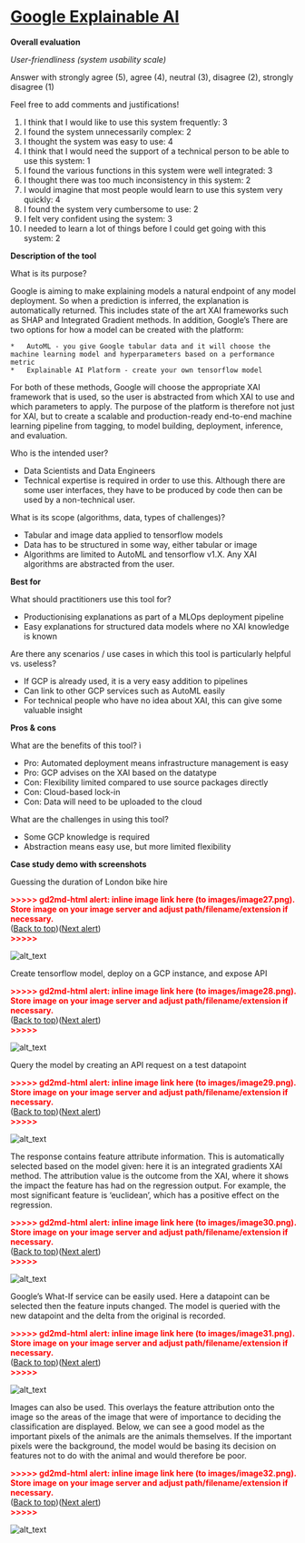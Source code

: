 # [Google Explainable AI](https://cloud.google.com/explainable-ai)

**Overall evaluation**

_User-friendliness (system usability scale)_

Answer with strongly agree (5), agree (4), neutral (3), disagree (2), strongly disagree (1)

Feel free to add comments and justifications!

1. I think that I would like to use this system frequently: 3
2. I found the system unnecessarily complex: 2
3. I thought the system was easy to use: 4
4. I think that I would need the support of a technical person to be able to use this system: 1
5. I found the various functions in this system were well integrated: 3
6. I thought there was too much inconsistency in this system: 2
7. I would imagine that most people would learn to use this system very quickly: 4
8. I found the system very cumbersome to use: 2
9. I felt very confident using the system: 3
10. I needed to learn a lot of things before I could get going with this system: 2

**Description of the tool**

What is its purpose?

Google is aiming to make explaining models a natural endpoint of any model deployment. So when a prediction is inferred, the explanation is automatically returned. This includes state of the art XAI frameworks such as SHAP and Integrated Gradient methods. In addition, Google’s There are two options for how a model can be created with the platform:

    *   AutoML - you give Google tabular data and it will choose the machine learning model and hyperparameters based on a performance metric
    *   Explainable AI Platform - create your own tensorflow model

For both of these methods, Google will choose the appropriate XAI framework that is used, so the user is abstracted from which XAI to use and which parameters to apply. The purpose of the platform is therefore not just for XAI, but to create a scalable and production-ready end-to-end machine learning pipeline from tagging, to model building, deployment, inference, and evaluation.

Who is the intended user?

- Data Scientists and Data Engineers
- Technical expertise is required in order to use this. Although there are some user interfaces, they have to be produced by code then can be used by a non-technical user.

What is its scope (algorithms, data, types of challenges)?

- Tabular and image data applied to tensorflow models
- Data has to be structured in some way, either tabular or image
- Algorithms are limited to AutoML and tensorflow v1.X. Any XAI algorithms are abstracted from the user.

**Best for**

What should practitioners use this tool for?

- Productionising explanations as part of a MLOps deployment pipeline
- Easy explanations for structured data models where no XAI knowledge is known

Are there any scenarios / use cases in which this tool is particularly helpful vs. useless?

- If GCP is already used, it is a very easy addition to pipelines
- Can link to other GCP services such as AutoML easily
- For technical people who have no idea about XAI, this can give some valuable insight

**Pros & cons**

What are the benefits of this tool? ì

- Pro: Automated deployment means infrastructure management is easy
- Pro: GCP advises on the XAI based on the datatype
- Con: Flexibility limited compared to use source packages directly
- Con: Cloud-based lock-in
- Con: Data will need to be uploaded to the cloud

What are the challenges in using this tool?

- Some GCP knowledge is required
- Abstraction means easy use, but more limited flexibility

**Case study demo with screenshots**

Guessing the duration of London bike hire

<p id="gdcalert27" ><span style="color: red; font-weight: bold">>>>>>  gd2md-html alert: inline image link here (to images/image27.png). Store image on your image server and adjust path/filename/extension if necessary. </span><br>(<a href="#">Back to top</a>)(<a href="#gdcalert28">Next alert</a>)<br><span style="color: red; font-weight: bold">>>>>> </span></p>

![alt_text](images/image27.png "image_tooltip")

Create tensorflow model, deploy on a GCP instance, and expose API

<p id="gdcalert28" ><span style="color: red; font-weight: bold">>>>>>  gd2md-html alert: inline image link here (to images/image28.png). Store image on your image server and adjust path/filename/extension if necessary. </span><br>(<a href="#">Back to top</a>)(<a href="#gdcalert29">Next alert</a>)<br><span style="color: red; font-weight: bold">>>>>> </span></p>

![alt_text](images/image28.png "image_tooltip")

Query the model by creating an API request on a test datapoint

<p id="gdcalert29" ><span style="color: red; font-weight: bold">>>>>>  gd2md-html alert: inline image link here (to images/image29.png). Store image on your image server and adjust path/filename/extension if necessary. </span><br>(<a href="#">Back to top</a>)(<a href="#gdcalert30">Next alert</a>)<br><span style="color: red; font-weight: bold">>>>>> </span></p>

![alt_text](images/image29.png "image_tooltip")

The response contains feature attribute information. This is automatically selected based on the model given: here it is an integrated gradients XAI method. The attribution value is the outcome from the XAI, where it shows the impact the feature has had on the regression output. For example, the most significant feature is ‘euclidean’, which has a positive effect on the regression.

<p id="gdcalert30" ><span style="color: red; font-weight: bold">>>>>>  gd2md-html alert: inline image link here (to images/image30.png). Store image on your image server and adjust path/filename/extension if necessary. </span><br>(<a href="#">Back to top</a>)(<a href="#gdcalert31">Next alert</a>)<br><span style="color: red; font-weight: bold">>>>>> </span></p>

![alt_text](images/image30.png "image_tooltip")

Google’s What-If service can be easily used. Here a datapoint can be selected then the feature inputs changed. The model is queried with the new datapoint and the delta from the original is recorded.

<p id="gdcalert31" ><span style="color: red; font-weight: bold">>>>>>  gd2md-html alert: inline image link here (to images/image31.png). Store image on your image server and adjust path/filename/extension if necessary. </span><br>(<a href="#">Back to top</a>)(<a href="#gdcalert32">Next alert</a>)<br><span style="color: red; font-weight: bold">>>>>> </span></p>

![alt_text](images/image31.png "image_tooltip")

Images can also be used. This overlays the feature attribution onto the image so the areas of the image that were of importance to deciding the classification are displayed. Below, we can see a good model as the important pixels of the animals are the animals themselves. If the important pixels were the background, the model would be basing its decision on features not to do with the animal and would therefore be poor.

<p id="gdcalert32" ><span style="color: red; font-weight: bold">>>>>>  gd2md-html alert: inline image link here (to images/image32.png). Store image on your image server and adjust path/filename/extension if necessary. </span><br>(<a href="#">Back to top</a>)(<a href="#gdcalert33">Next alert</a>)<br><span style="color: red; font-weight: bold">>>>>> </span></p>

![alt_text](images/image32.png "image_tooltip")

